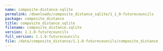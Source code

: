 ```yaml
---
name: composite-distance-sqlite
permalink: /downloads/composite_distance_sqlite/1_1_0-futurecouncils
package: composite_distance
title: composite_distance_sqlite
filename: composite_distance.sqlite
version: 1.1.0-futurecouncils
full_version: 1.1.0-futurecouncils
file: /data/composite_distance/1.1.0-futurecouncils/composite_distance.sqlite
---
```

